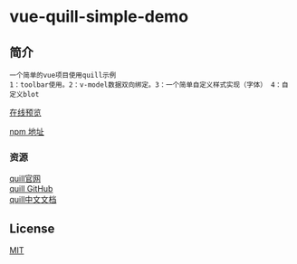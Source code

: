 # vue-quill-simple-demo

## 简介
```
一个简单的vue项目使用quill示例
1：toolbar使用。2：v-model数据双向绑定。3：一个简单自定义样式实现（字体） 4：自定义blot
```
<a href="http://www.lichengblog.com/demo/vue-quill-simple-demo/index.html" target="_blank">在线预览</a>

<a href="https://www.npmjs.com/package/vue-quill-xiumi" target="_blank">npm 地址</a>

### 资源

<a href="https://quilljs.com" target="_blank">quill官网</a><br>
<a href="https://github.com/quilljs/quill" target="_blank">quill GitHub</a><br>
<a href="https://www.kancloud.cn/liuwave/quill/1409423" target="_blank">quill中文文档</a><br>

## License

<a href="https://opensource.org/licenses/MIT" target="_blank">MIT</a>
